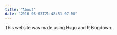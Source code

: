```yaml
---
title: "About"
date: "2016-05-05T21:48:51-07:00"
---
```


This website was made using Hugo and R Blogdown.